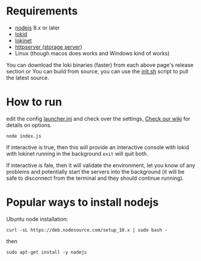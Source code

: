 
# Requirements

- [nodejs](https://nodejs.org/en/) 8.x or later
- [lokid](https://github.com/loki-project/loki)
- [lokinet](https://github.com/loki-project/loki-network)
- [httpserver (storage server)](https://github.com/loki-project/loki-storage-server)
- Linux (though macos does works and Windows kind of works)

You can download the loki binaries (faster) from each above page's release section
or
You can build from source, you can use the [init.sh](init.sh) script to pull the latest source.

# How to run

edit the config [launcher.ini](launcher.ini) and check over the settings, [Check our wiki](https://github.com/loki-project/loki-launcher/wiki/Launcher.ini-configuration-documentation) for details on options.

`node index.js`

If interactive is true, then this will provide an interactive console with lokid with lokinet running in the background
`exit` will quit both.

If interactive is fale, then it will validate the environment, let you know of any problems and potentially start the servers into the background (it will be safe to disconnect from the terminal and they should continue running).

# Popular ways to install nodejs

Ubuntu node installation:

`curl -sL https://deb.nodesource.com/setup_10.x | sudo bash -`

then

`sudo apt-get install -y nodejs`
